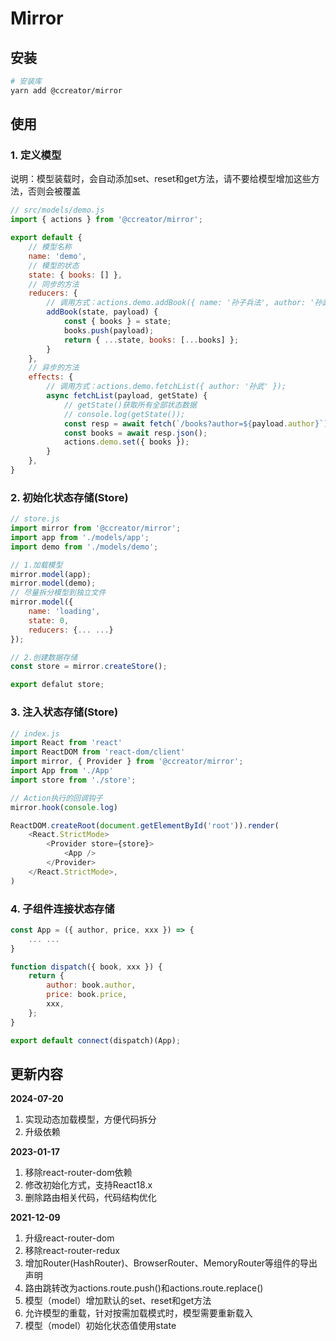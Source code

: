 # Mirror

## 安装

```bash
# 安装库
yarn add @ccreator/mirror
```

## 使用

### 1. 定义模型

说明：模型装载时，会自动添加set、reset和get方法，请不要给模型增加这些方法，否则会被覆盖
 
```js
// src/models/demo.js
import { actions } from '@ccreator/mirror';

export default {
    // 模型名称
    name: 'demo',
    // 模型的状态
    state: { books: [] },
    // 同步的方法
    reducers: {
        // 调用方式：actions.demo.addBook({ name: '孙子兵法', author: '孙武' });
        addBook(state, payload) {
            const { books } = state;
            books.push(payload);
            return { ...state, books: [...books] };
        }
    },
    // 异步的方法
    effects: {
        // 调用方式：actions.demo.fetchList({ author: '孙武' });
        async fetchList(payload, getState) {
            // getState()获取所有全部状态数据
            // console.log(getState());
            const resp = await fetch(`/books?author=${payload.author}`);
            const books = await resp.json();
            actions.demo.set({ books });
        }
    },
}
```

### 2. 初始化状态存储(Store)

```js
// store.js
import mirror from '@ccreator/mirror';
import app from './models/app';
import demo from './models/demo';

// 1.加载模型
mirror.model(app);
mirror.model(demo);
// 尽量拆分模型到独立文件
mirror.model({
    name: 'loading',
    state: 0,
    reducers: {... ...}
});

// 2.创建数据存储
const store = mirror.createStore();

export defalut store;
```

### 3. 注入状态存储(Store)

```js
// index.js
import React from 'react'
import ReactDOM from 'react-dom/client'
import mirror, { Provider } from '@ccreator/mirror';
import App from './App'
import store from './store';

// Action执行的回调钩子
mirror.hook(console.log)

ReactDOM.createRoot(document.getElementById('root')).render(
    <React.StrictMode>
        <Provider store={store}>
            <App />
        </Provider>
    </React.StrictMode>,
)

```

### 4. 子组件连接状态存储

```js
const App = ({ author, price, xxx }) => {
    ... ...
}

function dispatch({ book, xxx }) {
    return {
        author: book.author,
        price: book.price,
        xxx,
    };
}

export default connect(dispatch)(App);
```

## 更新内容

**2024-07-20**
1. 实现动态加载模型，方便代码拆分
2. 升级依赖

**2023-01-17**  
1. 移除react-router-dom依赖
2. 修改初始化方式，支持React18.x
3. 删除路由相关代码，代码结构优化


**2021-12-09**  
1. 升级react-router-dom
2. 移除react-router-redux
3. 增加Router(HashRouter)、BrowserRouter、MemoryRouter等组件的导出声明
4. 路由跳转改为actions.route.push()和actions.route.replace()
5. 模型（model）增加默认的set、reset和get方法
6. 允许模型的重载，针对按需加载模式时，模型需要重新载入
7. 模型（model）初始化状态值使用state
